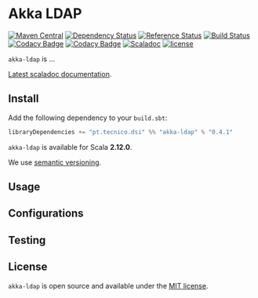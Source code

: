 # Akka LDAP
[![Maven Central](https://maven-badges.herokuapp.com/maven-central/pt.tecnico.dsi/akka-ldap_2.12.0/badge.svg?maxAge=604800)](https://maven-badges.herokuapp.com/maven-central/pt.tecnico.dsi/akka-ldap_2.12.0)
[![Dependency Status](https://www.versioneye.com/java/pt.tecnico.dsi:akka-ldap_2.12.0/badge.svg?style=plastic&maxAge=604800)](https://www.versioneye.com/java/pt.tecnico.dsi:akka-ldap_2.12.0)
[![Reference Status](https://www.versioneye.com/java/pt.tecnico.dsi:akka-ldap_2.12.0/reference_badge.svg?style=plastic&maxAge=604800)](https://www.versioneye.com/java/pt.tecnico.dsi:akka-ldap_2.12.0/references)
[![Build Status](https://travis-ci.org/ist-dsi/akka-ldap.svg?branch=master&style=plastic&maxAge=604800)](https://travis-ci.org/ist-dsi/akka-ldap)
[![Codacy Badge](https://api.codacy.com/project/badge/Grade/a45627dd46e5471db544e3b21b39489e)](https://www.codacy.com/app/IST-DSI/akka-ldap)
[![Codacy Badge](https://api.codacy.com/project/badge/Coverage/a45627dd46e5471db544e3b21b39489e)](https://www.codacy.com/app/IST-DSI/akka-ldap)
[![Scaladoc](http://javadoc-badge.appspot.com/pt.tecnico.dsi/akka-ldap_2.12.0.svg?label=scaladoc&style=plastic&maxAge=604800)](https://ist-dsi.github.io/akka-ldap/latest/api/pt/tecnico/dsi/ldap/akka/index.html)
[![license](http://img.shields.io/:license-MIT-blue.svg)](LICENSE)

`akka-ldap` is ...

[Latest scaladoc documentation](https://ist-dsi.github.io/akka-ldap/latest/api/pt/tecnico/dsi/ldap/akka/index.html).

## Install
Add the following dependency to your `build.sbt`:
```sbt
libraryDependencies += "pt.tecnico.dsi" %% "akka-ldap" % "0.4.1"
```

`akka-ldap` is available for Scala **2.12.0**.

We use [semantic versioning](http://semver.org).

## Usage

## Configurations

## Testing

## License
`akka-ldap` is open source and available under the [MIT license](LICENSE).
